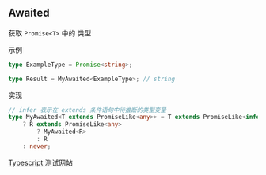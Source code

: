 ## Awaited

获取 `Promise<T>` 中的 类型

示例

```ts
type ExampleType = Promise<string>;

type Result = MyAwaited<ExampleType>; // string
```

实现

```ts
// infer 表示在 extends 条件语句中待推断的类型变量
type MyAwaited<T extends PromiseLike<any>> = T extends PromiseLike<infer R>
	? R extends PromiseLike<any>
		? MyAwaited<R>
		: R
	: never;
```

[Typescript 测试网站](https://www.typescriptlang.org/play#code/PQKgUABBCMAcCcEC0ECCB3AhgSwC4FMATSZJM8kgIwE8IBZTAY23wCsIBlbAawHsAnTBAAUAAQC2TFqwDOPAZgCUEAMT5MM2ioAO-XuOwz8qygFdsAG1xJsAOzAkVTiAEVT+Gbmy97JAJIAZhDoxgAWmABuxkK41NrG6KHYjKEQhsGC2vGEELHxEBY8xgAKegZGAHQQABK86MHGjJi2EADm+LgQMXEJSSlpMmm2coTGuKEJmdm5PQD8DlAAYgIQ+AAemOLaFvgAXGlBIRDhURAABqX6hvgAPACiG1s7ACo9AHxnx3W5vG0dEA9Ntt8K94vMSGdIbgZCQ8sZAU8QT0IABeCCXcq3Tz8OytN4LGb5ABKHlMVlR9GoGBwBEI90ewNB+DeEGAwAg2NxEMhBJZzySgwAju5PN4WultAJaRAAmVchMIABtATYVp2TAWLr8LyMHYAXWEoVwuG0Ml2bNGEQquF4wEkjDkfEEwEwhAizUYRCQcJkjBx2ms63w-GYRhkSGFHi8PiQ0CQABYAKzcePKGhKiRSNiOhQGo0ms1stXjUyUCqMfR2rOyeSCRS8iAANRY9R8EAA4nhqqX9vnTebgNCUhVZBUBK1gHB4GAQMAHKAIAB9Zcr1criAATV4pn4EAAwrxRjVg8Y12flxBZw44ZTqXgiDdniy0c1qPOQEvz2uIM8o-uNB4n5fuuV7YFsUqEsYADeALChqAA0AJrPEjCdAAvjKcoAOSiHCSApBqOy2O0MjAKYXgWDIWHXsiAAaFIYtcNycsR+I3huDFlExMEBCwFiEPstimOIlDBhAaFsciABanFXEYNyMfJLGtBAAA+EBCSJwZvJJ+RSdAsmYgpXHyYpWK4DixFqRAlC8LwOzNDpunGM8FIweM+C2Pswg+AEZK8RYOwCSImD8K0gnCaJ-DKCiLKvjFcW2LQaE0fkTRhhSiokA8KG4PccEWDcdBUlg950rRbyIcpOnwdlyH4Kh+WmBqRUlTSD4bpVEA8XxwWaVF4k1XVuVNS1xV3rSNxSV1ynWf12mVcNDV5XcBWtRND76TNFm4tZtn2eothDVAOXLaNhXjaVk1Poh838ENerzuyuHhusuVIMGej8GAN6fSsaKXe1dJ3fiYALsBq4QIsO4ebuHAEKaQEQ5ec6gCQLIcOE-DGNQ267jI9nkWKZrHMa-ZskOoQjjIY5hZOCAusMITfVALLNvg9QExYRM+CTfaFoOvpU6O470-AwBczzwzo-QAjGHu4SBZ5JG9mTAuU9TtOtDOc5AA)
